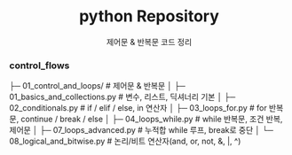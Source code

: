 

<h1 align="center">python Repository</h1>
<p align="center">
  <span>제어문 & 반복문 코드 정리</a></span><br/>
</p>

### control_flows
├─ 01_control_and_loops/                    # 제어문 & 반복문
│  ├─ 01_basics_and_collections.py          # 변수, 리스트, 딕셔너리 기본
│  ├─ 02_conditionals.py                    # if / elif / else, in 연산자
│  ├─ 03_loops_for.py                       # for 반복문, continue / break / else
│  ├─ 04_loops_while.py                     # while 반복문, 조건 반복, 제어문
│  ├─ 07_loops_advanced.py                  # 누적합 while 루프, break로 중단
│  └─ 08_logical_and_bitwise.py             # 논리/비트 연산자(and, or, not, &, |, ^)